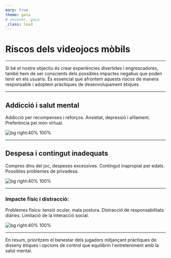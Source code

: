 ```yaml
---
marp: true
theme: gaia
# uncover, gaia
_class: lead
---
```


<!-- _class: invert -->

# Riscos dels videojocs mòbils

---

Si bé el nostre objectiu és crear experiències divertides i engrescadores, també hem de ser conscients dels possibles impactes negatius que poden tenir en els usuaris. És essencial que afrontem aquests riscos de manera responsable i adoptem pràctiques de desenvolupament ètiques

---

## Addicció i salut mental

Addicció per recompenses i reforços.
Ansietat, depressió i aïllament.
Preferència pel món virtual.

![bg right:40% 100%](https://faros.hsjdbcn.org/sites/default/files/styles/shareimg/public/nino-pequeno-jugando-a-videojuegos.jpg?itok=BUEJepEs)

---

## Despesa i contingut inadequats

Compres dins del joc, despeses excessives.
Contingut inapropiat per edats.
Possibles problemes de privadesa.

![bg right:40% 100%](https://starloopstudios.com/wp-content/uploads/2021/05/01_microtransactions_in_video_games.jpg)

---

### Impacte físic i distracció:

Problemes físics: tensió ocular, mala postura.
Distracció de responsabilitats diàries.
Limitació de la interacció social.

![bg right:40% 100%](https://static.abc.es/media/familia/2018/07/18/problemas-adolescentes-kEbG--540x285@abc.jpg)

---

En resum, prioritzem el benestar dels jugadors mitjançant pràctiques de disseny ètiques i opcions de control que equilibrin l'entreteniment amb la salut mental.